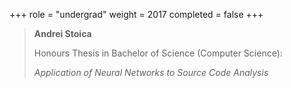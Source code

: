 +++
role = "undergrad"
weight = 2017
completed = false
+++

> **Andrei Stoica**
>
> Honours Thesis in Bachelor of Science (Computer Science):
>
> _Application of Neural Networks to Source Code Analysis_


